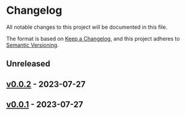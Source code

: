 # Changelog

All notable changes to this project will be documented in this file.

The format is based on [Keep a Changelog](https://keepachangelog.com/en/1.0.0/),
and this project adheres to [Semantic Versioning](https://semver.org/spec/v2.0.0.html).

## Unreleased

## [v0.0.2](https://github.com/cheshire-cat-ai/ccat-api-py/releases/tag/v0.0.2) - 2023-07-27
## [v0.0.1](https://github.com/cheshire-cat-ai/ccat-api-py/releases/tag/v0.0.1) - 2023-07-27
